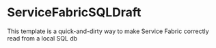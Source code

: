 # ServiceFabricSQLDraft
This template is a quick-and-dirty way to make Service Fabric correctly read from a local SQL db
